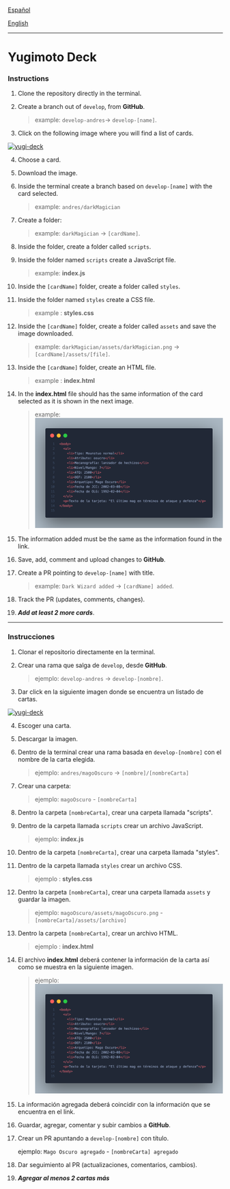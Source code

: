 [Español](#instrucciones)

[English](#instructions)

---

# Yugimoto Deck

### Instructions

1. Clone the repository directly in the terminal.

2. Create a branch out of `develop`, from **GitHub**.

    > example: `develop-andres`-> `develop-[name]`.

3. Click on the following image where you will find a list of cards.

[![yugi-deck](https://images.ygoprodeck.com/images/assets/ygoprodeck_header_logo.png?v=1.13)](https://ygoprodeck.com/deck/yugi-motos-final-deck-replica-312371)

4. Choose a card.

5. Download the image.

6. Inside the terminal create a branch based on `develop-[name]` with the card selected.

    > example: `andres/darkMagician`

7. Create a folder:

    > example: `darkMagician` -> `[cardName]`.

8. Inside the folder, create a folder called `scripts`.

9. Inside the folder named `scripts` create a JavaScript file.

    > example: **index.js**

10. Inside the `[cardName]` folder, create a folder called `styles`.

11. Inside the folder named `styles` create a CSS file.

    > example : **styles.css**

12. Inside the `[cardName]` folder, create a folder called `assets` and save the image downloaded.

    > example: `darkMagician/assets/darkMagician.png` -> `[cardName]/assets/[file]`.

13. Inside the `[cardName]` folder, create an HTML file.

    > example : **index.html**

14. In the **index.html** file should has the same information of the card selected as it is shown in the next image.

    > example: ![Alt text](description.png)

15. The information added must be the same as the information found in the link.

16. Save, add, comment and upload changes to **GitHub**.

17. Create a PR pointing to `develop-[name]` with title.

    > example: `Dark Wizard added` -> `[cardName] added`.

18. Track the PR (updates, comments, changes).

19. ***Add at least 2 more cards***.

---
### Instrucciones

1. Clonar el repositorio directamente en la terminal.

2. Crear una rama que salga de `develop`, desde **GitHub**.

    > ejemplo: `develop-andres` -> `develop-[nombre]`.

3. Dar click en la siguiente imagen donde se encuentra un listado de cartas.

[![yugi-deck](https://images.ygoprodeck.com/images/assets/ygoprodeck_header_logo.png?v=1.13)](https://ygoprodeck.com/deck/yugi-motos-final-deck-replica-312371)

4. Escoger una carta.

5. Descargar la imagen.

6. Dentro de la terminal crear una rama basada en `develop-[nombre]` con el nombre de la carta elegida.

    > ejemplo: `andres/magoOscuro` -> `[nombre]/[nombreCarta]`

7. Crear una carpeta:

    > ejemplo: `magoOscuro` - `[nombreCarta]`

8. Dentro la carpeta `[nombreCarta]`, crear una carpeta llamada "scripts".

9. Dentro de la carpeta llamada `scripts` crear un archivo JavaScript.

    > ejemplo: **index.js**

10. Dentro de la carpeta `[nombreCarta]`, crear una carpeta llamada "styles".

11. Dentro de la carpeta llamada `styles` crear un archivo CSS.

    > ejemplo : **styles.css**

12. Dentro la carpeta `[nombreCarta]`, crear una carpeta llamada `assets` y guardar la imagen.

    > ejemplo: `magoOscuro/assets/magoOscuro.png` - `[nombreCarta]/assets/[archivo]`

13. Dentro la carpeta `[nombreCarta]`, crear un archivo HTML.

    > ejemplo : **index.html**

14. El archivo **index.html** deberá contener la información de la carta así como se muestra en la siguiente imagen.

    > ejemplo: ![Alt text](description.png)

15. La información agregada deberá coincidir con la información que se encuentra en el link.

16. Guardar, agregar, comentar y subir cambios a **GitHub**.

17. Crear un PR apuntando a `develop-[nombre]` con título.

     ejemplo: `Mago Oscuro agregado` - `[nombreCarta] agregado`

18. Dar seguimiento al PR (actualizaciones, comentarios, cambios).

19. ***Agregar al menos 2 cartas más***
